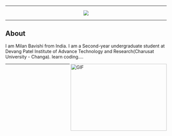 
<!-- ----------- HEAD SECTION ------------ -->

<hr>
<p align="center">
  <img src="https://readme-typing-svg.herokuapp.com?font=Fira+Code&pause=1000&width=435&lines=Hello%2C+Nice+to+meet+you!;I'm+Milan+Bavishi;An+IT+Student;Love+to+build+project">
</p>

<hr>

## About

I am Milan Bavishi from India. I am a Second-year undergraduate student at Devang Patel Institute of Advance Technology and Research(Charusat University - Changa). 
learn coding....

 <img align="right" alt="GIF" src="./images/code.gif" width="300" height="210" />
<hr>


